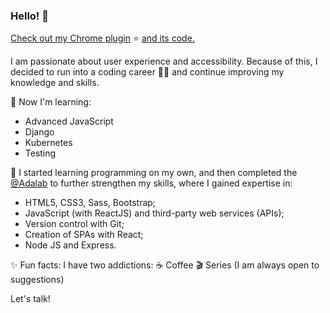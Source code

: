 ### Hello! 👋
[Check out my Chrome plugin](https://chrome.google.com/webstore/detail/popupwords-app/omegbdlfeocacplbgonijebhibeblnml?hl=es) ⭐ [and its code.](https://github.com/dand-code/plugin-chrome)

I am passionate about user experience and accessibility. Because of this, I decided to run into a coding career 👩‍💻 and continue improving my knowledge and skills.

🚀 Now I'm learning:
- Advanced JavaScript
- Django
- Kubernetes
- Testing


📍 I started learning programming on my own, and then completed the [@Adalab](https://github.com/Adalab)  to further strengthen my skills, where I gained expertise in:
- HTML5, CSS3, Sass, Bootstrap;
- JavaScript (with ReactJS) and third-party web services (APIs);
- Version control with Git;
- Creation of SPAs with React;
- Node JS and Express.

✨ Fun facts: I have two addictions:
☕ Coffee
🎬 Series (I am always open to suggestions)

Let's talk!
